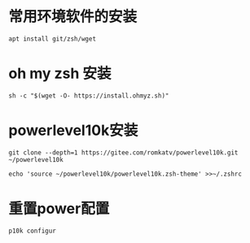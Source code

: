 # 常用环境软件的安装

```
apt install git/zsh/wget
```

# oh my zsh 安装

```
sh -c "$(wget -O- https://install.ohmyz.sh)"
```

# powerlevel10k安装

```
git clone --depth=1 https://gitee.com/romkatv/powerlevel10k.git ~/powerlevel10k

echo 'source ~/powerlevel10k/powerlevel10k.zsh-theme' >>~/.zshrc
```



# 重置power配置

```
p10k configur
```

